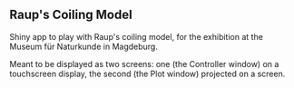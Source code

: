 ## Raup's Coiling Model

Shiny app to play with Raup's coiling model, for the exhibition at the Museum für Naturkunde in Magdeburg.

Meant to be displayed as two screens: one (the Controller window) on a touchscreen display, the second (the Plot window) projected on a screen.
